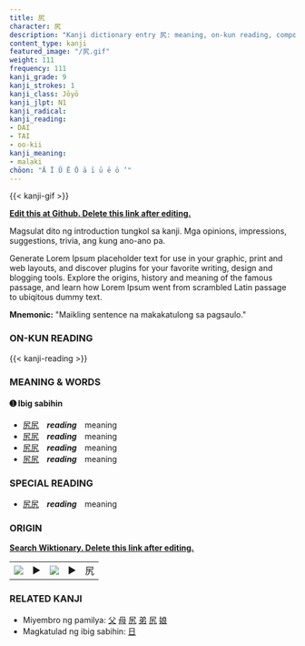 ```yaml
---
title: 尻
character: 尻
description: "Kanji dictionary entry 尻: meaning, on-kun reading, compounds, origin, related kanji"
content_type: kanji
featured_image: "/尻.gif"
weight: 111
frequency: 111
kanji_grade: 9
kanji_strokes: 1
kanji_class: Jōyō
kanji_jlpt: N1
kanji_radical: 
kanji_reading: 
- DAI
- TAI
- oo-kii
kanji_meaning:
- malaki
chōon: "Ā Ī Ū Ē Ō ā ī ū ē ō ’"
---
```

[//]: # (Don't edit the line below. Kanji animated GIF code is automatically generated.)
{{< kanji-gif >}}

[//]: # (Edit below this line.)

**[Edit this at Github. Delete this link after editing.](https://github.com/tim0g/tim/tree/main/content/kanji/尻/index.md)**

Magsulat dito ng introduction tungkol sa kanji. Mga opinions, impressions, suggestions, trivia, ang kung ano-ano pa.

Generate Lorem Ipsum placeholder text for use in your graphic, print and web layouts, and discover plugins for your favorite writing, design and blogging tools. Explore the origins, history and meaning of the famous passage, and learn how Lorem Ipsum went from scrambled Latin passage to ubiqitous dummy text.
 
**Mnemonic:** "Maikling sentence na makakatulong sa pagsaulo."

### ON-KUN READING

[//]: # (Don't edit the line below. ON-KUN READING code is automatically generated.)
{{< kanji-reading >}}

### MEANING & WORDS

#### ➊ **Ibig sabihin**
  - [尻](../尻)[尻](../尻)　***reading***　meaning
  - [尻](../尻)[尻](../尻)　***reading***　meaning
  - [尻](../尻)[尻](../尻)　***reading***　meaning
  - [尻](../尻)[尻](../尻)　***reading***　meaning

### SPECIAL READING
  - [尻](../尻)[尻](../尻)　***reading***　meaning

### ORIGIN

**[Search Wiktionary. Delete this link after editing.](https://wiktionary.org/wiki/尻)**
<table class="kanji-table"><tr><td>
<img src="60px-尻-bronze.svg.png">
</td><td>▶</td><td>
<img src="60px-尻-oracle.svg.png">
</td><td>▶</td>
<td class="kanji-origin">尻</td>
</tr></table>

### RELATED KANJI
- Miyembro ng pamilya: [父](../父) [母](../母) [尻](../尻) [弟](../弟) [尻](../尻) [娘](../娘)
- Magkatulad ng ibig sabihin: [日](../日)
